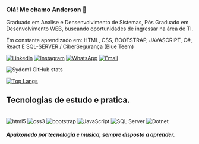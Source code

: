 ### Olá! Me chamo Anderson 👋

Graduado em Analise e Densenvolvimento de Sistemas, Pós Graduado em Desenvolvimento WEB, buscando oportunidades de ingressar na área de TI.

Em constante aprendizado em: HTML, CSS, BOOTSTRAP, JAVASCRIPT, C#, React E SQL-SERVER / CiberSegurança (Blue Teem)

[![Linkedin](https://img.shields.io/badge/LinkedIn-0077B5?style=for-the-badge&logo=linkedin&logoColor=white)](https://www.linkedin.com/in/anderson-ara%C3%BAjo-b00538220/) [![Instagram](https://img.shields.io/badge/Instagram-E4405F?style=for-the-badge&logo=instagram&logoColor=white)](https://www.instagram.com/andersonteclasoficial/?next=%2F) [![WhatsApp](https://img.shields.io/badge/WhatsApp-25D366?style=for-the-badge&logo=whatsapp&logoColor=white)](https://wa.me/5579988171924) [![Email](https://img.shields.io/badge/Email-D14836?style=for-the-badge&logo=gmail&logoColor=white)](mailto:sydom2013@gmail.com)






![Sydom1 GitHub stats](https://github-readme-stats.vercel.app/api?username=sydom1&show_icons=true&theme=synthwave)

[![Top Langs](https://github-readme-stats.vercel.app/api/top-langs/?username=sydom1)](https://github.com/sydom1/github-readme-stats)

## Tecnologias de estudo e pratica.

<div style="display: inline_blok"> <br/>
  <img align="center" alt="html5" src="https://img.shields.io/badge/HTML5-E34F26?style=for-the-badge&logo=html5&logoColor=white" />
  <img align="center" alt="css3" src="https://img.shields.io/badge/CSS3-1572B6?style=for-the-badge&logo=css3&logoColor=white" />
  <img align="center" alt="bootstrap" src="https://img.shields.io/badge/Bootstrap-563d7c?style=for-the-badge&logo=bootstrap&logoColor=white">
  <img align="center" alt="JavaScript" src="https://img.shields.io/badge/JavaScript-323330?style=for-the-badge&logo=javascript&logoColor=F7DF1E" />
  <img align="center" alt="SQL Server" src="https://img.shields.io/badge/Microsoft_SQL_Server-CC2927?style=for-the-badge&logo=microsoft-sql-server&logoColor=white" />
  <img align="center" alt="Dotnet" src="https://img.shields.io/badge/.NET-5C2D91?style=for-the-badge&logo=.net&logoColor=white" />
  
</div>

##### Apaixonado por tecnologia e musica, sempre disposto a aprender.

